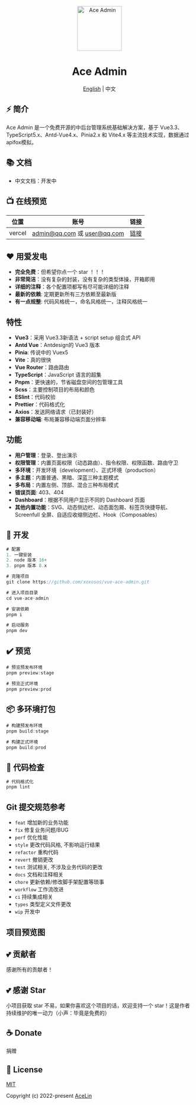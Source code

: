 <div align="center">
  <img alt="Ace Admin" width="120" height="120" src="./src/assets/layouts/logo.png">
  <h1>Ace Admin</h1>
  <span><a href="./README.md">English</a> | 中文</span>
</div>

## ⚡ 简介

Ace Admin 是一个免费开源的中后台管理系统基础解决方案，基于 Vue3.3、TypeScript5.x、Antd-Vue4.x、Pinia2.x 和 Vite4.x 等主流技术实现，数据通过apifox模拟。

## 📚 文档

- 中文文档：开发中

## 📺 在线预览

| 位置   | 账号            | 链接                                               |
| ------ | --------------- | -------------------------------------------------- |
| vercel | admin@qq.com 或 user@qq.com | [链接](https://www.look4u.top) |

## ❤️ 用爱发电

- **完全免费**：但希望你点一个 star ！！！
- **非常简洁**：没有复杂的封装，没有复杂的类型体操，开箱即用
- **详细的注释**：各个配置项都写有尽可能详细的注释
- **最新的依赖**: 定期更新所有三方依赖至最新版
- **有一点规整**: 代码风格统一，命名风格统一，注释风格统一

## 特性

- **Vue3**：采用 Vue3.3新语法 + script setup 组合式 API
- **Antd Vue**：Antdesign的 Vue3 版本
- **Pinia**: 传说中的 Vuex5
- **Vite**：真的很快
- **Vue Router**：路由路由
- **TypeScript**：JavaScript 语言的超集
- **Pnpm**：更快速的，节省磁盘空间的包管理工具
- **Scss**：主要控制项目的布局和颜色
- **ESlint**：代码校验
- **Prettier**：代码格式化
- **Axios**：发送网络请求（已封装好）
- **兼容移动端**: 布局兼容移动端页面分辨率

## 功能

- **用户管理**：登录、登出演示
- **权限管理**：内置页面权限（动态路由）、指令权限、权限函数、路由守卫
- **多环境**：开发环境（development）、正式环境（production）
- **多主题**：内置普通、黑暗、深蓝三种主题模式
- **多布局**：内置左侧、顶部、混合三种布局模式
- **错误页面**: 403、404
- **Dashboard**：根据不同用户显示不同的 Dashboard 页面
- **其他内置功能**：SVG、动态侧边栏、动态面包屑、标签页快捷导航、Screenfull 全屏、自适应收缩侧边栏、Hook（Composables）

## 🚀 开发

```js
# 配置
1. 一键安装
2. node 版本 16+
3. pnpm 版本 8.x

# 克隆项目
git clone https://github.com/xoxosos/vue-ace-admin.git

# 进入项目目录
cd vue-ace-admin

# 安装依赖
pnpm i

# 启动服务
pnpm dev
```

## ✔️ 预览

```js
# 预览预发布环境
pnpm preview:stage

# 预览正式环境
pnpm preview:prod
```

## 📦️ 多环境打包

```js
# 构建预发布环境
pnpm build:stage

# 构建正式环境
pnpm build:prod
```

## 🔧 代码检查

```js
# 代码格式化
pnpm lint

```

## Git 提交规范参考

- `feat` 增加新的业务功能
- `fix` 修复业务问题/BUG
- `perf` 优化性能
- `style` 更改代码风格, 不影响运行结果
- `refactor` 重构代码
- `revert` 撤销更改
- `test` 测试相关, 不涉及业务代码的更改
- `docs` 文档和注释相关
- `chore` 更新依赖/修改脚手架配置等琐事
- `workflow` 工作流改进
- `ci` 持续集成相关
- `types` 类型定义文件更改
- `wip` 开发中

## 项目预览图

## 💕 贡献者

感谢所有的贡献者！

## 💕 感谢 Star

小项目获取 star 不易，如果你喜欢这个项目的话，欢迎支持一个 star！这是作者持续维护的唯一动力（小声：毕竟是免费的）

## ☕ Donate

捐赠

## 📄 License

[MIT](./LICENSE)

Copyright (c) 2022-present [AceLin](https://github.com/xoxosos)
